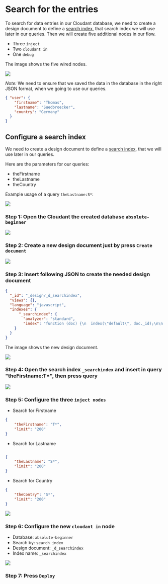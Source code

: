 # Search for the entries

To search for data entries in our Cloudant database, we need to create a design document to define a [search index](https://cloud.ibm.com/docs/Cloudant?topic=Cloudant-query), that search index we will use later in our queries. Then we will create five additional nodes in our flow. 

* Three `inject`
* Two `cloudant in`
* One `debug`

The image shows the five wired nodes.

![](../images/search-data-01-b.png)

_Note:_ We need to ensure that we saved the data in the database in the right JSON format, when we going to use our queries.

```json
{ "user": {
    "firstname": "Thomas",
    "lastname": "Suedbroecker",
    "country": "Germany"
  }
}
```

## Configure a search index

We need to create a design document to define a [search index](https://cloud.ibm.com/docs/Cloudant?topic=Cloudant-query), that we will use later in our queries.

Here are the parameters for our queries:

* theFirstname
* theLastname
* theCountry

Example usage of a query `theLastname:S*`:

![](../images/search-data-01-a.png)

### Step 1: Open the Cloudant the created database `absolute-beginner`

![](../images/search-data-01-c.png)

### Step 2: Create a new design document just by press `Create document`

![](../images/search-data-01-d.png)

### Step 3: Insert following JSON to create the needed design document

```json
{
  "_id": "_design/_d_searchindex",
  "views": {},
  "language": "javascript",
  "indexes": {
      "_searchindex": {
        "analyzer": "standard",
        "index": "function (doc) {\n  index(\"default\", doc._id);\n\n  if(doc.user.firstname){\n    index(\"theFirstname\", doc.user.firstname, {\"store\": true, \"facet\":true});\n  }\n  if(doc.user.lastname){\n    index(\"theLastname\", doc.user.lastname, {\"store\": true, \"facet\":true });\n  }\n  if(doc.user.country){\n    index(\"theCountry\", doc.user.country, {\"store\": true, \"facet\":true});\n  }\n}"
    }
  }
}
```
The image shows the new design document. 

![](../images/search-data-01-e.png)

### Step 4: Open the search index `_searchindex` and insert in query "theFirstname:T*", then press query

![](../images/search-data-02.png)

### Step 5: Configure the three `inject nodes`

* Search for Firstname

```json
{
    "theFirstname": "T*",
    "limit": "200"
}
```

* Search for Lastname

```json

{
    "theLastname": "S*",
    "limit": "200"
}
```

* Search for Country

```json
{
    "theContry": "S*",
    "limit": "200"
}
```

![](../images/search-data-03.png)

### Step 6: Configure the new `cloudant in` node

* Database: `absolute-beginner`
* Search by: `search index`
* Design document: `_d_searchindex`
* Index name: `_searchindex`

![](../images/search-data-01-f.png)

### Step 7: Press `Deploy`
